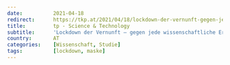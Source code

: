 ```yaml
---
date:          2021-04-18
redirect:      https://tkp.at/2021/04/18/lockdown-der-vernunft-gegen-jede-wissenschaftliche-erkenntnis-gegen-praktische-erfahrung/
title:         tp - Science & Technology
subtitle:      'Lockdown der Vernunft – gegen jede wissenschaftliche Erkenntnis, gegen praktische Erfahrung'
country:       AT
categories:    [Wissenschaft, Studie]
tags:          [lockdown, maske]
---
```

